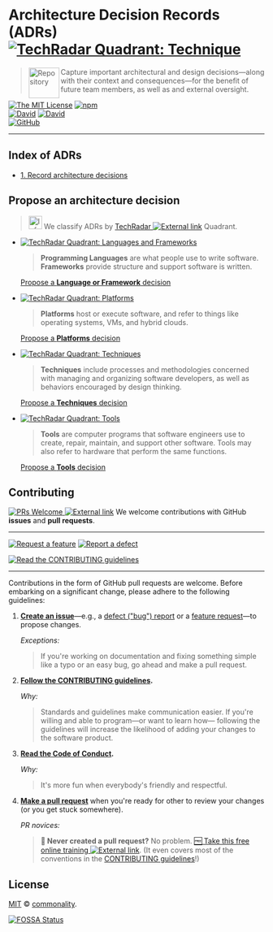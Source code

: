 # Architecture Decision Records (ADRs) [![TechRadar Quadrant: Technique][badge-tech-radar-techniques]](https://www.thoughtworks.com/radar/techniques/lightweight-architecture-decision-records)

> <img alt="Repository" src="https://cdnjs.cloudflare.com/ajax/libs/octicons/4.4.0/svg/repo.svg" height="60" width="60" align="left" valign="top"> Capture important architectural and design decisions—along with their context and consequences—for the benefit of future team members, as well as and external oversight.

[![The MIT License][license-image]][license-url]
[![npm][npm-image]][npm-url]
<br>
[![David][daviddm-image]][daviddm-url]
[![David][daviddm-dev-image]][daviddm-dev-url]<br>
[![GitHub](https://img.shields.io/github/issues/commonality/architecture-decision-records.svg?style=flat-square&logo=github)](https://github.com/commonality/architecture-decision-records/issues)

---

## Index of ADRs

- [1. Record architecture decisions](docs/0001-record-architecture-decisions.md)

## Propose an architecture decision

> <img alt="Info" src="https://cdnjs.cloudflare.com/ajax/libs/octicons/4.4.0/svg/info.svg" height="26" width="26" align="bottom"> We classify ADRs by [TechRadar ![External link][icon-octicon-link-external]][tw-tech-radar-faq-url] Quadrant.

- [![TechRadar Quadrant: Languages and Frameworks][badge-tech-radar-langs]][tw-tr-languages-frameworks]

   > **Programming Languages** are what people use to write software.<br>
   > **Frameworks** provide structure and support software is written.

   [Propose a **Language or Framework** decision][adr-nygard-languages-template]

- [![TechRadar Quadrant: Platforms][badge-tech-radar-platforms]][tw-tr-platforms]

   > **Platforms** host or execute software, and refer to things like operating systems, VMs, and hybrid clouds.

   [Propose a **Platforms** decision][adr-nygard-platforms-template]

- [![TechRadar Quadrant: Techniques][badge-tech-radar-techniques]][tw-tr-techniques]

   > **Techniques** include processes and methodologies concerned with managing and organizing software developers, as well as behaviors encouraged by design thinking.

   [Propose a **Techniques** decision][adr-nygard-techniques-template]

- [![TechRadar Quadrant: Tools][badge-tech-radar-tools]][tw-tr-tools]

   > **Tools** are computer programs that software engineers use to create, repair, maintain, and support other software. Tools may also refer to hardware that perform the same functions.
   >

   [Propose a **Tools** decision][adr-nygard-tools-template]

## Contributing

[![PRs Welcome][makeapullrequest-image] ![External link][icon-octicon-link-external]][makeapullrequest-url] We welcome contributions with GitHub **issues** and **pull requests**.

---

[![Request a feature][issues-new-feat-image]][issues-new-feat-url]
[![Report a defect][issues-new-defect-image]][issues-new-defect-url]

[![Read the CONTRIBUTING guidelines][contributing-image]][contributing-url]

---

Contributions in the form of GitHub pull requests are welcome. Before embarking on a significant change, please adhere to the following guidelines:

1.  **[Create an issue][issues-url]**&mdash;e.g., a [defect ("bug") report][issues-new-defect-url] or a [feature request][issues-new-feat-url]&mdash;to propose changes.

    _Exceptions:_

    > If you're working on documentation and fixing something simple like a typo or an easy bug, go ahead and make a pull request.

1.  **[Follow the CONTRIBUTING guidelines][contributing-url].**

    _Why:_

    > Standards and guidelines make communication easier. If you're willing and able to program&mdash;or want to learn how&mdash; following the guidelines will increase the likelihood of adding your changes to the software product.

1.  **[Read the Code of Conduct][code-of-conduct-url].**

    _Why:_

    > It's more fun when everybody's friendly and respectful.

1.  **[Make a pull request][pr-url]** when you're ready for other to review your changes (or you get stuck somewhere).

    _PR novices:_

    > **🙋 Never created a pull request?** No problem. [🆓 Take this free online training ![External link][icon-octicon-link-external]][makeapullrequest-url]. (It even covers most of the conventions in the [CONTRIBUTING guidelines][contributing-url]!)

## License

[MIT](./LICENSE) © [commonality](https://github.com/commonality).

[![FOSSA Status](https://app.fossa.io/api/projects/git%2Bgithub.com%2Fcommonality%2Farchitecture-decision-records.svg?type=large)](https://app.fossa.io/projects/git%2Bgithub.com%2Fcommonality%2Farchitecture-decision-records?ref=badge_large)

<!-- ⛔️ CI Services ⛔️  -->

[appveyor-image]: https://img.shields.io/appveyor/ci/commonality/architecture-decision-records.svg?style=flat-square&logo=appveyor&label=Windows%20build
[appveyor-url]: https://ci.appveyor.com/project/commonality/architecture-decision-records
[codacy-image]: https://img.shields.io/codacy/grade/b3ac6aaaa3cf41d0897959c1e5d732a3.svg?style=flat-square
[codacy-url]: https://www.codacy.com/app/greg_7/architecture-decision-records?utm_source=github.com&utm_medium=referral&utm_content=commonality/architecture-decision-records&utm_campaign=Badge_Grade
[coveralls-image]: https://coveralls.io/repos/commonality/architecture-decision-records/badge.svg?style=flat-square
[coveralls-url]: https://coveralls.io/r/commonality/architecture-decision-records
[daviddm-dev-image]: https://david-dm.org/commonality/architecture-decision-records/dev-status.svg?theme=shields.io&style=flat-square
[daviddm-dev-url]: https://david-dm.org/commonality/architecture-decision-records?type=dev
[daviddm-image]: https://david-dm.org/commonality/architecture-decision-records.svg?theme=shields.io&style=flat-square
[daviddm-url]: https://david-dm.org/commonality/architecture-decision-records
[fossa-image]: https://app.fossa.io/api/projects/git%2Bgithub.com%2Fcommonality%2Farchitecture-decision-records.svg?type=shield&style=flat-square
[fossa-url]: https://app.fossa.io/projects/git%2Bgithub.com%2Fcommonality%2Farchitecture-decision-records?ref=badge_shield
[license-image]: https://img.shields.io/badge/license-MIT-blue.svg?style=flat-square
[license-url]: http://opensource.org/licenses/MIT
[npm-image]: https://badge.fury.io/js/architecture-decision-records.svg?style=flat-square
[npm-url]: https://npmjs.org/package/architecture-decision-records
[npms-image]: https://badges.npms.io/architecture-decision-records.svg?style=flat-square
[npms-url]: https://npms.io/search?q=architecture-decision-records
[nsp-image]: https://nodesecurity.io/orgs/commonality/projects/b0a38d7a-29c1-4607-a724-e283b44f1618/badge
[nsp-url]: https://nodesecurity.io/orgs/commonality/projects/b0a38d7a-29c1-4607-a724-e283b44f1618
[travis-image]: https://img.shields.io/travis/commonality/architecture-decision-records.svg?branch=master&style=flat-square&label=MacOS%20%26%20Ubuntu%20builds&logo=travis
[travis-url]: https://travis-ci.org/commonality/architecture-decision-records

<!-- ⛔️ Contributing ⛔️  -->

[code-of-conduct-url]: .github/CODE_OF_CONDUCT.md
[contributing-image]: https://img.shields.io/badge/-CONTRIBUTING%20Guidelines-yellow.svg?style=for-the-badge&label=read+the
[contributing-url]: .github/CONTRIBUTING.md
[issues-new-defect-image]: https://img.shields.io/badge/-defect-lightgrey.svg?style=for-the-badge&label=report+a
[issues-new-defect-url]: https://github.com/commonality/architecture-decision-records/issues/new?title=fix%28affected-scope%29%3A+50-character-defect-summary&labels=Priority%3A+Medium%2CStatus%3A+Review+Needed%2CType%3A+Defect&template=defect-report.md
[issues-new-feat-image]: https://img.shields.io/badge/-feature-blue.svg?style=for-the-badge&label=request+a
[issues-new-feat-url]: https://github.com/commonality/architecture-decision-records/issues/new?title=feat%28affected-scope%29%3A+50-character-change-proposal-summary&labels=Priority%3A+Medium%2CStatus%3A+Review+Needed%2CType%3A+Feature&template=feature-request.md
[issues-url]: https://github.com/commonality/architecture-decision-records/issues
[makeapullrequest-image]: https://img.shields.io/badge/PRs-welcome-brightgreen.svg?style=flat-square
[makeapullrequest-url]: http://makeapullrequest.com
[pr-url]: https://github.com/commonality/architecture-decision-records/pulls

<!-- ⛔️ Octicon img references ⛔️  -->

[icon-octicon-alert]: https://cdnjs.cloudflare.com/ajax/libs/octicons/4.4.0/svg/alert.svg
[icon-octicon-arrow-down]: https://cdnjs.cloudflare.com/ajax/libs/octicons/4.4.0/svg/arrow-down.svg
[icon-octicon-arrow-left]: https://cdnjs.cloudflare.com/ajax/libs/octicons/4.4.0/svg/arrow-left.svg
[icon-octicon-arrow-right]: https://cdnjs.cloudflare.com/ajax/libs/octicons/4.4.0/svg/arrow-right.svg
[icon-octicon-arrow-small-down]: https://cdnjs.cloudflare.com/ajax/libs/octicons/4.4.0/svg/arrow-small-down.svg
[icon-octicon-arrow-small-left]: https://cdnjs.cloudflare.com/ajax/libs/octicons/4.4.0/svg/arrow-small-left.svg
[icon-octicon-arrow-small-right]: https://cdnjs.cloudflare.com/ajax/libs/octicons/4.4.0/svg/arrow-small-right.svg
[icon-octicon-arrow-small-up]: https://cdnjs.cloudflare.com/ajax/libs/octicons/4.4.0/svg/arrow-small-up.svg
[icon-octicon-arrow-up]: https://cdnjs.cloudflare.com/ajax/libs/octicons/4.4.0/svg/arrow-up.svg
[icon-octicon-beaker]: https://cdnjs.cloudflare.com/ajax/libs/octicons/4.4.0/svg/beaker.svg
[icon-octicon-bell]: https://cdnjs.cloudflare.com/ajax/libs/octicons/4.4.0/svg/bell.svg
[icon-octicon-bold]: https://cdnjs.cloudflare.com/ajax/libs/octicons/4.4.0/svg/bold.svg
[icon-octicon-book]: https://cdnjs.cloudflare.com/ajax/libs/octicons/4.4.0/svg/book.svg
[icon-octicon-bookmark]: https://cdnjs.cloudflare.com/ajax/libs/octicons/4.4.0/svg/bookmark.svg
[icon-octicon-briefcase]: https://cdnjs.cloudflare.com/ajax/libs/octicons/4.4.0/svg/briefcase.svg
[icon-octicon-broadcast]: https://cdnjs.cloudflare.com/ajax/libs/octicons/4.4.0/svg/broadcast.svg
[icon-octicon-browser]: https://cdnjs.cloudflare.com/ajax/libs/octicons/4.4.0/svg/browser.svg
[icon-octicon-bug]: https://cdnjs.cloudflare.com/ajax/libs/octicons/4.4.0/svg/bug.svg
[icon-octicon-calendar]: https://cdnjs.cloudflare.com/ajax/libs/octicons/4.4.0/svg/calendar.svg
[icon-octicon-check]: https://cdnjs.cloudflare.com/ajax/libs/octicons/4.4.0/svg/check.svg
[icon-octicon-checklist]: https://cdnjs.cloudflare.com/ajax/libs/octicons/4.4.0/svg/checklist.svg
[icon-octicon-chevron-down]: https://cdnjs.cloudflare.com/ajax/libs/octicons/4.4.0/svg/chevron-down.svg
[icon-octicon-chevron-left]: https://cdnjs.cloudflare.com/ajax/libs/octicons/4.4.0/svg/chevron-left.svg
[icon-octicon-chevron-right]: https://cdnjs.cloudflare.com/ajax/libs/octicons/4.4.0/svg/chevron-right.svg
[icon-octicon-chevron-up]: https://cdnjs.cloudflare.com/ajax/libs/octicons/4.4.0/svg/chevron-up.svg
[icon-octicon-circle-slash]: https://cdnjs.cloudflare.com/ajax/libs/octicons/4.4.0/svg/circle-slash.svg
[icon-octicon-circuit-board]: https://cdnjs.cloudflare.com/ajax/libs/octicons/4.4.0/svg/circuit-board.svg
[icon-octicon-clippy]: https://cdnjs.cloudflare.com/ajax/libs/octicons/4.4.0/svg/clippy.svg
[icon-octicon-clock]: https://cdnjs.cloudflare.com/ajax/libs/octicons/4.4.0/svg/clock.svg
[icon-octicon-cloud-download]: https://cdnjs.cloudflare.com/ajax/libs/octicons/4.4.0/svg/cloud-download.svg
[icon-octicon-cloud-upload]: https://cdnjs.cloudflare.com/ajax/libs/octicons/4.4.0/svg/cloud-upload.svg
[icon-octicon-code]: https://cdnjs.cloudflare.com/ajax/libs/octicons/4.4.0/svg/code.svg
[icon-octicon-comment-discussion]: https://cdnjs.cloudflare.com/ajax/libs/octicons/4.4.0/svg/comment-discussion.svg
[icon-octicon-comment]: https://cdnjs.cloudflare.com/ajax/libs/octicons/4.4.0/svg/comment.svg
[icon-octicon-credit-card]: https://cdnjs.cloudflare.com/ajax/libs/octicons/4.4.0/svg/credit-card.svg
[icon-octicon-dash]: https://cdnjs.cloudflare.com/ajax/libs/octicons/4.4.0/svg/dash.svg
[icon-octicon-dashboard]: https://cdnjs.cloudflare.com/ajax/libs/octicons/4.4.0/svg/dashboard.svg
[icon-octicon-database]: https://cdnjs.cloudflare.com/ajax/libs/octicons/4.4.0/svg/database.svg
[icon-octicon-desktop-download]: https://cdnjs.cloudflare.com/ajax/libs/octicons/4.4.0/svg/desktop-download.svg
[icon-octicon-device-camera-video]: https://cdnjs.cloudflare.com/ajax/libs/octicons/4.4.0/svg/device-camera-video.svg
[icon-octicon-device-camera]: https://cdnjs.cloudflare.com/ajax/libs/octicons/4.4.0/svg/device-camera.svg
[icon-octicon-device-desktop]: https://cdnjs.cloudflare.com/ajax/libs/octicons/4.4.0/svg/device-desktop.svg
[icon-octicon-device-mobile]: https://cdnjs.cloudflare.com/ajax/libs/octicons/4.4.0/svg/device-mobile.svg
[icon-octicon-diff-added]: https://cdnjs.cloudflare.com/ajax/libs/octicons/4.4.0/svg/diff-added.svg
[icon-octicon-diff-ignored]: https://cdnjs.cloudflare.com/ajax/libs/octicons/4.4.0/svg/diff-ignored.svg
[icon-octicon-diff-modified]: https://cdnjs.cloudflare.com/ajax/libs/octicons/4.4.0/svg/diff-modified.svg
[icon-octicon-diff-removed]: https://cdnjs.cloudflare.com/ajax/libs/octicons/4.4.0/svg/diff-removed.svg
[icon-octicon-diff-renamed]: https://cdnjs.cloudflare.com/ajax/libs/octicons/4.4.0/svg/diff-renamed.svg
[icon-octicon-diff]: https://cdnjs.cloudflare.com/ajax/libs/octicons/4.4.0/svg/diff.svg
[icon-octicon-ellipses]: https://cdnjs.cloudflare.com/ajax/libs/octicons/4.4.0/svg/ellipses.svg
[icon-octicon-ellipsis]: https://cdnjs.cloudflare.com/ajax/libs/octicons/4.4.0/svg/ellipsis.svg
[icon-octicon-eye]: https://cdnjs.cloudflare.com/ajax/libs/octicons/4.4.0/svg/eye.svg
[icon-octicon-file-binary]: https://cdnjs.cloudflare.com/ajax/libs/octicons/4.4.0/svg/file-binary.svg
[icon-octicon-file-code]: https://cdnjs.cloudflare.com/ajax/libs/octicons/4.4.0/svg/file-code.svg
[icon-octicon-file-directory]: https://cdnjs.cloudflare.com/ajax/libs/octicons/4.4.0/svg/file-directory.svg
[icon-octicon-file-media]: https://cdnjs.cloudflare.com/ajax/libs/octicons/4.4.0/svg/file-media.svg
[icon-octicon-file-pdf]: https://cdnjs.cloudflare.com/ajax/libs/octicons/4.4.0/svg/file-pdf.svg
[icon-octicon-file-submodule]: https://cdnjs.cloudflare.com/ajax/libs/octicons/4.4.0/svg/file-submodule.svg
[icon-octicon-file-symlink-directory]: https://cdnjs.cloudflare.com/ajax/libs/octicons/4.4.0/svg/file-symlink-directory.svg
[icon-octicon-file-symlink-file]: https://cdnjs.cloudflare.com/ajax/libs/octicons/4.4.0/svg/file-symlink-file.svg
[icon-octicon-file-text]: https://cdnjs.cloudflare.com/ajax/libs/octicons/4.4.0/svg/file-text.svg
[icon-octicon-file-zip]: https://cdnjs.cloudflare.com/ajax/libs/octicons/4.4.0/svg/file-zip.svg
[icon-octicon-file]: https://cdnjs.cloudflare.com/ajax/libs/octicons/4.4.0/svg/file.svg
[icon-octicon-flame]: https://cdnjs.cloudflare.com/ajax/libs/octicons/4.4.0/svg/flame.svg
[icon-octicon-fold]: https://cdnjs.cloudflare.com/ajax/libs/octicons/4.4.0/svg/fold.svg
[icon-octicon-gear]: https://cdnjs.cloudflare.com/ajax/libs/octicons/4.4.0/svg/gear.svg
[icon-octicon-gift]: https://cdnjs.cloudflare.com/ajax/libs/octicons/4.4.0/svg/gift.svg
[icon-octicon-gist-secret]: https://cdnjs.cloudflare.com/ajax/libs/octicons/4.4.0/svg/gist-secret.svg
[icon-octicon-gist]: https://cdnjs.cloudflare.com/ajax/libs/octicons/4.4.0/svg/gist.svg
[icon-octicon-git-branch]: https://cdnjs.cloudflare.com/ajax/libs/octicons/4.4.0/svg/git-branch.svg
[icon-octicon-git-commit]: https://cdnjs.cloudflare.com/ajax/libs/octicons/4.4.0/svg/git-commit.svg
[icon-octicon-git-compare]: https://cdnjs.cloudflare.com/ajax/libs/octicons/4.4.0/svg/git-compare.svg
[icon-octicon-git-merge]: https://cdnjs.cloudflare.com/ajax/libs/octicons/4.4.0/svg/git-merge.svg
[icon-octicon-git-pull-request]: https://cdnjs.cloudflare.com/ajax/libs/octicons/4.4.0/svg/git-pull-request.svg
[icon-octicon-globe]: https://cdnjs.cloudflare.com/ajax/libs/octicons/4.4.0/svg/globe.svg
[icon-octicon-grabber]: https://cdnjs.cloudflare.com/ajax/libs/octicons/4.4.0/svg/grabber.svg
[icon-octicon-graph]: https://cdnjs.cloudflare.com/ajax/libs/octicons/4.4.0/svg/graph.svg
[icon-octicon-heart]: https://cdnjs.cloudflare.com/ajax/libs/octicons/4.4.0/svg/heart.svg
[icon-octicon-history]: https://cdnjs.cloudflare.com/ajax/libs/octicons/4.4.0/svg/history.svg
[icon-octicon-home]: https://cdnjs.cloudflare.com/ajax/libs/octicons/4.4.0/svg/home.svg
[icon-octicon-horizontal-rule]: https://cdnjs.cloudflare.com/ajax/libs/octicons/4.4.0/svg/horizontal-rule.svg
[icon-octicon-hubot]: https://cdnjs.cloudflare.com/ajax/libs/octicons/4.4.0/svg/hubot.svg
[icon-octicon-inbox]: https://cdnjs.cloudflare.com/ajax/libs/octicons/4.4.0/svg/inbox.svg
[icon-octicon-info]: https://cdnjs.cloudflare.com/ajax/libs/octicons/4.4.0/svg/info.svg
[icon-octicon-issue-closed]: https://cdnjs.cloudflare.com/ajax/libs/octicons/4.4.0/svg/issue-closed.svg
[icon-octicon-issue-opened]: https://cdnjs.cloudflare.com/ajax/libs/octicons/4.4.0/svg/issue-opened.svg
[icon-octicon-issue-reopened]: https://cdnjs.cloudflare.com/ajax/libs/octicons/4.4.0/svg/issue-reopened.svg
[icon-octicon-italic]: https://cdnjs.cloudflare.com/ajax/libs/octicons/4.4.0/svg/italic.svg
[icon-octicon-jersey]: https://cdnjs.cloudflare.com/ajax/libs/octicons/4.4.0/svg/jersey.svg
[icon-octicon-key]: https://cdnjs.cloudflare.com/ajax/libs/octicons/4.4.0/svg/key.svg
[icon-octicon-keyboard]: https://cdnjs.cloudflare.com/ajax/libs/octicons/4.4.0/svg/keyboard.svg
[icon-octicon-law]: https://cdnjs.cloudflare.com/ajax/libs/octicons/4.4.0/svg/law.svg
[icon-octicon-light-bulb]: https://cdnjs.cloudflare.com/ajax/libs/octicons/4.4.0/svg/light-bulb.svg
[icon-octicon-link-external]: https://cdnjs.cloudflare.com/ajax/libs/octicons/4.4.0/svg/link-external.svg
[icon-octicon-link]: https://cdnjs.cloudflare.com/ajax/libs/octicons/4.4.0/svg/link.svg
[icon-octicon-list-ordered]: https://cdnjs.cloudflare.com/ajax/libs/octicons/4.4.0/svg/list-ordered.svg
[icon-octicon-list-unordered]: https://cdnjs.cloudflare.com/ajax/libs/octicons/4.4.0/svg/list-unordered.svg
[icon-octicon-location]: https://cdnjs.cloudflare.com/ajax/libs/octicons/4.4.0/svg/location.svg
[icon-octicon-lock]: https://cdnjs.cloudflare.com/ajax/libs/octicons/4.4.0/svg/lock.svg
[icon-octicon-logo-gist]: https://cdnjs.cloudflare.com/ajax/libs/octicons/4.4.0/svg/logo-gist.svg
[icon-octicon-logo-github]: https://cdnjs.cloudflare.com/ajax/libs/octicons/4.4.0/svg/logo-github.svg
[icon-octicon-mail-read]: https://cdnjs.cloudflare.com/ajax/libs/octicons/4.4.0/svg/mail-read.svg
[icon-octicon-mail-reply]: https://cdnjs.cloudflare.com/ajax/libs/octicons/4.4.0/svg/mail-reply.svg
[icon-octicon-mail]: https://cdnjs.cloudflare.com/ajax/libs/octicons/4.4.0/svg/mail.svg
[icon-octicon-mark-github]: https://cdnjs.cloudflare.com/ajax/libs/octicons/4.4.0/svg/mark-github.svg
[icon-octicon-markdown]: https://cdnjs.cloudflare.com/ajax/libs/octicons/4.4.0/svg/markdown.svg
[icon-octicon-megaphone]: https://cdnjs.cloudflare.com/ajax/libs/octicons/4.4.0/svg/megaphone.svg
[icon-octicon-mention]: https://cdnjs.cloudflare.com/ajax/libs/octicons/4.4.0/svg/mention.svg
[icon-octicon-milestone]: https://cdnjs.cloudflare.com/ajax/libs/octicons/4.4.0/svg/milestone.svg
[icon-octicon-mirror]: https://cdnjs.cloudflare.com/ajax/libs/octicons/4.4.0/svg/mirror.svg
[icon-octicon-mortar-board]: https://cdnjs.cloudflare.com/ajax/libs/octicons/4.4.0/svg/mortar-board.svg
[icon-octicon-mute]: https://cdnjs.cloudflare.com/ajax/libs/octicons/4.4.0/svg/mute.svg
[icon-octicon-no-newline]: https://cdnjs.cloudflare.com/ajax/libs/octicons/4.4.0/svg/no-newline.svg
[icon-octicon-octoface]: https://cdnjs.cloudflare.com/ajax/libs/octicons/4.4.0/svg/octoface.svg
[icon-octicon-organization]: https://cdnjs.cloudflare.com/ajax/libs/octicons/4.4.0/svg/organization.svg
[icon-octicon-package]: https://cdnjs.cloudflare.com/ajax/libs/octicons/4.4.0/svg/package.svg
[icon-octicon-paintcan]: https://cdnjs.cloudflare.com/ajax/libs/octicons/4.4.0/svg/paintcan.svg
[icon-octicon-pencil]: https://cdnjs.cloudflare.com/ajax/libs/octicons/4.4.0/svg/pencil.svg
[icon-octicon-person]: https://cdnjs.cloudflare.com/ajax/libs/octicons/4.4.0/svg/person.svg
[icon-octicon-pin]: https://cdnjs.cloudflare.com/ajax/libs/octicons/4.4.0/svg/pin.svg
[icon-octicon-plug]: https://cdnjs.cloudflare.com/ajax/libs/octicons/4.4.0/svg/plug.svg
[icon-octicon-plus-small]: https://cdnjs.cloudflare.com/ajax/libs/octicons/4.4.0/svg/plus-small.svg
[icon-octicon-plus]: https://cdnjs.cloudflare.com/ajax/libs/octicons/4.4.0/svg/plus.svg
[icon-octicon-primitive-dot]: https://cdnjs.cloudflare.com/ajax/libs/octicons/4.4.0/svg/primitive-dot.svg
[icon-octicon-primitive-square]: https://cdnjs.cloudflare.com/ajax/libs/octicons/4.4.0/svg/primitive-square.svg
[icon-octicon-pulse]: https://cdnjs.cloudflare.com/ajax/libs/octicons/4.4.0/svg/pulse.svg
[icon-octicon-question]: https://cdnjs.cloudflare.com/ajax/libs/octicons/4.4.0/svg/question.svg
[icon-octicon-quote]: https://cdnjs.cloudflare.com/ajax/libs/octicons/4.4.0/svg/quote.svg
[icon-octicon-radio-tower]: https://cdnjs.cloudflare.com/ajax/libs/octicons/4.4.0/svg/radio-tower.svg
[icon-octicon-reply]: https://cdnjs.cloudflare.com/ajax/libs/octicons/4.4.0/svg/reply.svg
[icon-octicon-repo-clone]: https://cdnjs.cloudflare.com/ajax/libs/octicons/4.4.0/svg/repo-clone.svg
[icon-octicon-repo-force-push]: https://cdnjs.cloudflare.com/ajax/libs/octicons/4.4.0/svg/repo-force-push.svg
[icon-octicon-repo-forked]: https://cdnjs.cloudflare.com/ajax/libs/octicons/4.4.0/svg/repo-forked.svg
[icon-octicon-repo-pull]: https://cdnjs.cloudflare.com/ajax/libs/octicons/4.4.0/svg/repo-pull.svg
[icon-octicon-repo-push]: https://cdnjs.cloudflare.com/ajax/libs/octicons/4.4.0/svg/repo-push.svg
[icon-octicon-repo]: https://cdnjs.cloudflare.com/ajax/libs/octicons/4.4.0/svg/repo.svg
[icon-octicon-rocket]: https://cdnjs.cloudflare.com/ajax/libs/octicons/4.4.0/svg/rocket.svg
[icon-octicon-rss]: https://cdnjs.cloudflare.com/ajax/libs/octicons/4.4.0/svg/rss.svg
[icon-octicon-ruby]: https://cdnjs.cloudflare.com/ajax/libs/octicons/4.4.0/svg/ruby.svg
[icon-octicon-search]: https://cdnjs.cloudflare.com/ajax/libs/octicons/4.4.0/svg/search.svg
[icon-octicon-server]: https://cdnjs.cloudflare.com/ajax/libs/octicons/4.4.0/svg/server.svg
[icon-octicon-settings]: https://cdnjs.cloudflare.com/ajax/libs/octicons/4.4.0/svg/settings.svg
[icon-octicon-shield]: https://cdnjs.cloudflare.com/ajax/libs/octicons/4.4.0/svg/shield.svg
[icon-octicon-sign-in]: https://cdnjs.cloudflare.com/ajax/libs/octicons/4.4.0/svg/sign-in.svg
[icon-octicon-sign-out]: https://cdnjs.cloudflare.com/ajax/libs/octicons/4.4.0/svg/sign-out.svg
[icon-octicon-smiley]: https://cdnjs.cloudflare.com/ajax/libs/octicons/4.4.0/svg/smiley.svg
[icon-octicon-squirrel]: https://cdnjs.cloudflare.com/ajax/libs/octicons/4.4.0/svg/squirrel.svg
[icon-octicon-star]: https://cdnjs.cloudflare.com/ajax/libs/octicons/4.4.0/svg/star.svg
[icon-octicon-stop]: https://cdnjs.cloudflare.com/ajax/libs/octicons/4.4.0/svg/stop.svg
[icon-octicon-sync]: https://cdnjs.cloudflare.com/ajax/libs/octicons/4.4.0/svg/sync.svg
[icon-octicon-tag]: https://cdnjs.cloudflare.com/ajax/libs/octicons/4.4.0/svg/tag.svg
[icon-octicon-tasklist]: https://cdnjs.cloudflare.com/ajax/libs/octicons/4.4.0/svg/tasklist.svg
[icon-octicon-telescope]: https://cdnjs.cloudflare.com/ajax/libs/octicons/4.4.0/svg/telescope.svg
[icon-octicon-terminal]: https://cdnjs.cloudflare.com/ajax/libs/octicons/4.4.0/svg/terminal.svg
[icon-octicon-text-size]: https://cdnjs.cloudflare.com/ajax/libs/octicons/4.4.0/svg/text-size.svg
[icon-octicon-three-bars]: https://cdnjs.cloudflare.com/ajax/libs/octicons/4.4.0/svg/three-bars.svg
[icon-octicon-thumbsdown]: https://cdnjs.cloudflare.com/ajax/libs/octicons/4.4.0/svg/thumbsdown.svg
[icon-octicon-thumbsup]: https://cdnjs.cloudflare.com/ajax/libs/octicons/4.4.0/svg/thumbsup.svg
[icon-octicon-tools]: https://cdnjs.cloudflare.com/ajax/libs/octicons/4.4.0/svg/tools.svg
[icon-octicon-trashcan]: https://cdnjs.cloudflare.com/ajax/libs/octicons/4.4.0/svg/trashcan.svg
[icon-octicon-triangle-down]: https://cdnjs.cloudflare.com/ajax/libs/octicons/4.4.0/svg/triangle-down.svg
[icon-octicon-triangle-left]: https://cdnjs.cloudflare.com/ajax/libs/octicons/4.4.0/svg/triangle-left.svg
[icon-octicon-triangle-right]: https://cdnjs.cloudflare.com/ajax/libs/octicons/4.4.0/svg/triangle-right.svg
[icon-octicon-triangle-up]: https://cdnjs.cloudflare.com/ajax/libs/octicons/4.4.0/svg/triangle-up.svg
[icon-octicon-unfold]: https://cdnjs.cloudflare.com/ajax/libs/octicons/4.4.0/svg/unfold.svg
[icon-octicon-unmute]: https://cdnjs.cloudflare.com/ajax/libs/octicons/4.4.0/svg/unmute.svg
[icon-octicon-unverified]: https://cdnjs.cloudflare.com/ajax/libs/octicons/4.4.0/svg/unverified.svg
[icon-octicon-verified]: https://cdnjs.cloudflare.com/ajax/libs/octicons/4.4.0/svg/verified.svg
[icon-octicon-versions]: https://cdnjs.cloudflare.com/ajax/libs/octicons/4.4.0/svg/versions.svg
[icon-octicon-watch]: https://cdnjs.cloudflare.com/ajax/libs/octicons/4.4.0/svg/watch.svg
[icon-octicon-x]: https://cdnjs.cloudflare.com/ajax/libs/octicons/4.4.0/svg/x.svg

<!-- ⛔️ LINK REFERENCES(Begin) ⛔️  -->

[adr-madr-languages-frameworks]: https://github.com/commonality/architecture-decision-records/compare/adr-0001?expand=1&title=adr(languages-frameworks):%20add%20MADR%20template&template=adr_template_madr.md
[adr-madr-platforms]: https://github.com/commonality/architecture-decision-records/compare/adr-0001?expand=1&title=adr(platforms):%20add%20MADR%20template&template=adr_template_madr.md
[adr-madr-techniques]: https://github.com/commonality/architecture-decision-records/compare/adr-0001?expand=1&title=adr(techniques):%20add%20MADR%20template&template=adr_template_madr.md
[adr-madr-tools]: https://github.com/commonality/architecture-decision-records/compare/adr-0001?expand=1&title=adr(tools):%20add%20MADR%20template&template=adr_template_madr.md

[adr-nygard-languages-frameworks]: https://github.com/commonality/architecture-decision-records/compare/adr-0001?expand=1&title=adr(languages-frameworks):%20add%20MADR%20template&template=adr-nygard-template.md
[adr-nygard-platforms]: https://github.com/commonality/architecture-decision-records/compare/adr-0001?expand=1&title=adr(platforms):%20add%20MADR%20template&template=adr-nygard-template.md
[adr-nygard-techniques]: https://github.com/commonality/architecture-decision-records/compare/adr-0001?expand=1&title=adr(techniques):%20add%20MADR%20template&template=adr-nygard-template.md
[adr-nygard-tools]: https://github.com/commonality/architecture-decision-records/compare/adr-0001?expand=1&title=adr(tools):%20add%20MADR%20template&template=adr-nygard-template.md
[badge-tech-radar-langs]: https://img.shields.io/badge/Tech--Radar-Languages%20%26%20Frameworks-b32059.svg?style=for-the-badge
[badge-tech-radar-platforms]: https://img.shields.io/badge/Tech--Radar-Platforms-f38a3e.svg?style=for-the-badge
[badge-tech-radar-techniques]: https://img.shields.io/badge/Tech--Radar-Techniques-1ebccd.svg?style=for-the-badge
<!-- [badge-tech-radar-tools]: https://img.shields.io/badge/TechRadar-Tools-86b782.svg?style=flat-square -->
[badge-tech-radar-tools]: https://img.shields.io/badge/Tech--Radar-Tools-86b782.svg?longCache=true&style=for-the-badge

[icon-octicon-link-external]: https://cdnjs.cloudflare.com/ajax/libs/octicons/4.4.0/svg/link-external.svg
[icon-octicon-file-text]: https://cdnjs.cloudflare.com/ajax/libs/octicons/4.4.0/svg/file-text.svg
[icon-octicon-info]: https://cdnjs.cloudflare.com/ajax/libs/octicons/4.4.0/svg/info.svg
[icon-octicon-thumbsup]: https://cdnjs.cloudflare.com/ajax/libs/octicons/4.4.0/svg/thumbsup.svg

<!-- QUADRANT: Languages and Frameworks -->
[label-langs-frameworks-img]: https://fakeimg.pl/200x40/b32059/FFF/?text=Languages+%26+Frameworks&font_size=24
[label-tech-radar-langs-frameworks-img]: https://fakeimg.pl/200x80/b32059/FFF/?text=TechRadar:%0ALanguages+%26+Frameworks&font_size=24
[menu-quad-languages-img]: docs/img/readme/menu_quadrant_languages.png
<!-- RINGS: Languages and Frameworks -->
[label-tech-radar-langs-frameworks-adopt-img]: https://fakeimg.pl/80x40/b32059/FFF/?text=Adopt&font_size=18
[label-tech-radar-langs-frameworks-trial-img]: https://fakeimg.pl/80x40/b32059/FFF/?text=Trial&font_size=18
[label-tech-radar-langs-frameworks-assess-img]: https://fakeimg.pl/80x40/b32059/FFF/?text=Assess&font_size=18
[label-tech-radar-langs-frameworks-hold-img]: https://fakeimg.pl/80x40/b32059/FFF/?text=Hold&font_size=18
<!-- QUADRANT: Platforms -->
[label-platforms-img]: https://fakeimg.pl/200x40/f38a3e/FFF/?text=Platforms&font_size=24
[label-tech-radar-platforms-img]: https://fakeimg.pl/200x80/f38a3e/FFF/?text=TechRadar:+Platforms&font_size=24
<!-- RINGS: Platforms -->
[label-tech-radar-platforms-adopt-img]: https://fakeimg.pl/80x40/f38a3e/FFF/?text=Adopt&font_size=18
[label-tech-radar-platforms-trial-img]: https://fakeimg.pl/80x40/f38a3e/FFF/?text=Trial&font_size=18
[label-tech-radar-platforms-assess-img]: https://fakeimg.pl/80x40/f38a3e/FFF/?text=Assess&font_size=18
[label-tech-radar-platforms-hold-img]: https://fakeimg.pl/80x40/f38a3e/FFF/?text=Hold&font_size=18
<!-- QUADRANT: Techniques -->
[label-techniques-img]: https://fakeimg.pl/200x40/1ebccd/FFF/?text=Techniques&font_size=24
[label-tech-radar-techniques-img]: https://fakeimg.pl/200x80/1ebccd/FFF/?text=TechRadar:+Techniques&font_size=24
<!-- RINGS: Techniques -->
[label-tech-radar-techniques-adopt-img]: https://fakeimg.pl/80x40/1ebccd/FFF/?text=Adopt&font_size=18
[label-tech-radar-techniques-trial-img]: https://fakeimg.pl/80x40/1ebccd/FFF/?text=Trial&font_size=18
[label-tech-radar-techniques-assess-img]: https://fakeimg.pl/80x40/1ebccd/FFF/?text=Assess&font_size=18
[label-tech-radar-techniques-hold-img]: https://fakeimg.pl/80x40/1ebccd/FFF/?text=Hold&font_size=18
<!-- QUADRANT: Tools -->
[label-tools-img]: https://fakeimg.pl/200x40/86b782/FFF/?text=Tools&font_size=24
[label-tech-radar-tools-img]: https://fakeimg.pl/200x80/86b782/FFF/?text=TechRadar:+Tools&font_size=24
<!-- RINGS: Tools -->
[label-tech-radar-tools-adopt-img]: https://fakeimg.pl/80x40/86b782/FFF/?text=Adopt&font_size=18
[label-tech-radar-tools-trial-img]: https://fakeimg.pl/80x40/86b782/FFF/?text=Trial&font_size=18
[label-tech-radar-tools-assess-img]: https://fakeimg.pl/80x40/86b782/FFF/?text=Assess&font_size=18
[label-tech-radar-tools-hold-img]: https://fakeimg.pl/80x40/86b782/FFF/?text=Hold&font_size=18
[icon-octicon-question]: https://cdnjs.cloudflare.com/ajax/libs/octicons/4.4.0/svg/question.svg
[tw-tr-languages-frameworks]: https://thoughtworks.com/radar/languages-and-frameworks
[tw-tr-platforms]: https://thoughtworks.com/radar/platforms
[tw-tr-techniques]: https://thoughtworks.com/radar/techniques
[tw-tr-tools]: https://thoughtworks.com/radar/tools
[tw-tech-radar-faq-url]: https://www.thoughtworks.com/radar/a-z
[img-logo-commonality]: ./docs/img/logo-commonalaxy.png

[pr-lang-nygard]: https://github.com/commonality/architecture-decision-records/compare/adr-0001?quick_pull=1&title=adr(languages-frameworks):%20add%20MADR%20template&template=adr-nygard-template.md

[adr-nygard-languages-template]: https://github.com/commonality/architecture-decision-records/new/master/docs/adr?filename=rename-me.md&value=%23+%5BADR-ID%5D.+%5BSummarized+title+of+decision%5D%0D%0A%0D%0ADate%3A+YYYY-MM-DD%0D%0A%0D%0A%23%23+Status%0D%0A%0D%0A%7C+ADR+Status++++%7C+Capability+-+Category++%7C+TechRadar+Quadrant+-+Ring++%7C%0D%0A%7C%3A-------------%3A%7C%3A----------------------%3A%7C%3A----------------%3A%7C%0D%0A%7C+%21%5BADR+Status%3A+Proposed%5D%5Blabel-adr-proposed-img%5D+%7C+%5BCapability+%21%5BExternal+link%5D%5Bicon-octicon-link-external%5D%5D%28.%29%3Chr%3E%5BCategory+%21%5BExternal+link%5D%5Bicon-octicon-link-external%5D%5D%28.%29+%7C+%5B%21%5BTechRadar%3A+Languages+and+Frameworks%5D%5Blabel-langs-frameworks-img%5D%5D%5Btw-tech-radar-langs-frameworks-url%5D%3Chr%3E%21%5BHold%5D%5Blabel-tech-radar-langs-frameworks-hold-img%5D+%7C%0D%0A%0D%0A%23%23+Context%0D%0A%0D%0A%3E+Describe+the+issue+that+is+motivating+this+decision+or+change.%0D%0A%0D%0A%23%23+Decision%0D%0A%0D%0A%3E+State+your+proposed+decision.%0D%0A%0D%0A%23%23+Consequences%0D%0A%0D%0A%3E+Objectively+list+how+this+change+will+make+work+easier+or+more+difficult.%0D%0A%0D%0A%3C%21--+ADR+Status+Images+--%3E%0D%0A%0D%0A%5Blabel-adr-proposed-img%5D%3A+https%3A%2F%2Ffakeimg.pl%2F160x40%2F0052cc%2FFFF%2F%3Ftext%3DProposed%26font_size%3D26%0D%0A%5Blabel-adr-accepted-img%5D%3A+https%3A%2F%2Ffakeimg.pl%2F160x40%2F0e8a16%2FFFF%2F%3Ftext%3DAccepted%26font_size%3D26%0D%0A%5Blabel-adr-rejected-img%5D%3A+https%3A%2F%2Ffakeimg.pl%2F160x40%2F666%2FFFF%2F%3Ftext%3DRejected%26font_size%3D26%0D%0A%5Blabel-adr-deprecated-img%5D%3A+https%3A%2F%2Ffakeimg.pl%2F160x40%2Fb60205%2FFFF%2F%3Ftext%3DDeprecated%26font_size%3D26%0D%0A%5Blabel-adr-superseded-img%5D%3A+https%3A%2F%2Ffakeimg.pl%2F160x40%2Fe99695%2F000%2F%3Ftext%3DSuperseded%26font_size%3D26%0D%0A%0D%0A%3C%21--+Icons+--%3E%0D%0A%0D%0A%5Bfake-images-pl-github-url%5D%3A+https%3A%2F%2Fgithub.com%2FRydgel%2FFake-images-please+%22View+the+source+code+on+GitHub.%22%0D%0A%5Bicon-checklist%5D%3A+https%3A%2F%2Fcdnjs.cloudflare.com%2Fajax%2Flibs%2Focticons%2F4.4.0%2Fsvg%2Fchecklist.svg%0D%0A%5Bicon-clippy%5D%3A+https%3A%2F%2Fcdnjs.cloudflare.com%2Fajax%2Flibs%2Focticons%2F4.4.0%2Fsvg%2Fclippy.svg%0D%0A%5Bicon-octicon-link-external%5D%3A+https%3A%2F%2Fcdnjs.cloudflare.com%2Fajax%2Flibs%2Focticons%2F4.4.0%2Fsvg%2Flink-external.svg%0D%0A%5Bicon-mark-github%5D%3A+https%3A%2F%2Fcdnjs.cloudflare.com%2Fajax%2Flibs%2Focticons%2F4.4.0%2Fsvg%2Fmark-github.svg%0D%0A%5Bicon-md%5D%3A+https%3A%2F%2Fcdnjs.cloudflare.com%2Fajax%2Flibs%2Focticons%2F4.4.0%2Fsvg%2Fmarkdown.svg%0D%0A%5Bicon-media%5D%3A+https%3A%2F%2Fcdnjs.cloudflare.com%2Fajax%2Flibs%2Focticons%2F4.4.0%2Fsvg%2Ffile-media.svg%0D%0A%0D%0A%3C%21--+TechRadar+Quadrants+--%3E%0D%0A%0D%0A%3C%21--+QUADRANT%3A+Languages+and+Frameworks+--%3E%0D%0A%0D%0A%5Blabel-langs-frameworks-img%5D%3A+https%3A%2F%2Ffakeimg.pl%2F200x40%2Fb32059%2FFFF%2F%3Ftext%3DLanguages%2B%2526%2BFrameworks%26font_size%3D24%0D%0A%5Blabel-tech-radar-langs-frameworks-img%5D%3A+https%3A%2F%2Ffakeimg.pl%2F200x80%2Fb32059%2FFFF%2F%3Ftext%3DTechRadar%3A%250ALanguages%2B%2526%2BFrameworks%26font_size%3D24%0D%0A%0D%0A%3C%21--+RINGS%3A+Languages+and+Frameworks+--%3E%0D%0A%0D%0A%5Blabel-tech-radar-langs-frameworks-adopt-img%5D%3A+https%3A%2F%2Ffakeimg.pl%2F80x40%2Fb32059%2FFFF%2F%3Ftext%3DAdopt%26font_size%3D18%0D%0A%5Blabel-tech-radar-langs-frameworks-trial-img%5D%3A+https%3A%2F%2Ffakeimg.pl%2F80x40%2Fb32059%2FFFF%2F%3Ftext%3DTrial%26font_size%3D18%0D%0A%5Blabel-tech-radar-langs-frameworks-assess-img%5D%3A+https%3A%2F%2Ffakeimg.pl%2F80x40%2Fb32059%2FFFF%2F%3Ftext%3DAssess%26font_size%3D18%0D%0A%5Blabel-tech-radar-langs-frameworks-hold-img%5D%3A+https%3A%2F%2Ffakeimg.pl%2F80x40%2Fb32059%2FFFF%2F%3Ftext%3DHold%26font_size%3D18%0D%0A%0D%0A%3C%21--+QUADRANT%3A+Platforms+--%3E%0D%0A%0D%0A%5Blabel-platforms-img%5D%3A+https%3A%2F%2Ffakeimg.pl%2F200x40%2Ff38a3e%2FFFF%2F%3Ftext%3DPlatforms%26font_size%3D24%0D%0A%5Blabel-tech-radar-platforms-img%5D%3A+https%3A%2F%2Ffakeimg.pl%2F200x80%2Ff38a3e%2FFFF%2F%3Ftext%3DTechRadar%3A%2BPlatforms%26font_size%3D24%0D%0A%0D%0A%3C%21--+RINGS%3A+Platforms+--%3E%0D%0A%0D%0A%5Blabel-tech-radar-platforms-adopt-img%5D%3A+https%3A%2F%2Ffakeimg.pl%2F80x40%2Ff38a3e%2FFFF%2F%3Ftext%3DAdopt%26font_size%3D18%0D%0A%5Blabel-tech-radar-platforms-trial-img%5D%3A+https%3A%2F%2Ffakeimg.pl%2F80x40%2Ff38a3e%2FFFF%2F%3Ftext%3DTrial%26font_size%3D18%0D%0A%5Blabel-tech-radar-platforms-assess-img%5D%3A+https%3A%2F%2Ffakeimg.pl%2F80x40%2Ff38a3e%2FFFF%2F%3Ftext%3DAssess%26font_size%3D18%0D%0A%5Blabel-tech-radar-platforms-hold-img%5D%3A+https%3A%2F%2Ffakeimg.pl%2F80x40%2Ff38a3e%2FFFF%2F%3Ftext%3DHold%26font_size%3D18%0D%0A%0D%0A%3C%21--+QUADRANT%3A+Techniques+--%3E%0D%0A%0D%0A%5Blabel-techniques-img%5D%3A+https%3A%2F%2Ffakeimg.pl%2F200x40%2F1ebccd%2FFFF%2F%3Ftext%3DTechniques%26font_size%3D24%0D%0A%5Blabel-tech-radar-techniques-img%5D%3A+https%3A%2F%2Ffakeimg.pl%2F200x80%2F1ebccd%2FFFF%2F%3Ftext%3DTechRadar%3A%2BTechniques%26font_size%3D24%0D%0A%0D%0A%3C%21--+RINGS%3A+Techniques+--%3E%0D%0A%0D%0A%5Blabel-tech-radar-techniques-adopt-img%5D%3A+https%3A%2F%2Ffakeimg.pl%2F80x40%2F1ebccd%2FFFF%2F%3Ftext%3DAdopt%26font_size%3D18%0D%0A%5Blabel-tech-radar-techniques-trial-img%5D%3A+https%3A%2F%2Ffakeimg.pl%2F80x40%2F1ebccd%2FFFF%2F%3Ftext%3DTrial%26font_size%3D18%0D%0A%5Blabel-tech-radar-techniques-assess-img%5D%3A+https%3A%2F%2Ffakeimg.pl%2F80x40%2F1ebccd%2FFFF%2F%3Ftext%3DAssess%26font_size%3D18%0D%0A%5Blabel-tech-radar-techniques-hold-img%5D%3A+https%3A%2F%2Ffakeimg.pl%2F80x40%2F1ebccd%2FFFF%2F%3Ftext%3DHold%26font_size%3D18%0D%0A%0D%0A%3C%21--+QUADRANT%3A+Tools+--%3E%0D%0A%0D%0A%5Blabel-tools-img%5D%3A+https%3A%2F%2Ffakeimg.pl%2F200x40%2F86b782%2FFFF%2F%3Ftext%3DTools%26font_size%3D24%0D%0A%5Blabel-tech-radar-tools-img%5D%3A+https%3A%2F%2Ffakeimg.pl%2F200x80%2F86b782%2FFFF%2F%3Ftext%3DTechRadar%3A%2BTools%26font_size%3D24%0D%0A%0D%0A%3C%21--+RINGS%3A+Tools+--%3E%0D%0A%0D%0A%5Blabel-tech-radar-tools-adopt-img%5D%3A+https%3A%2F%2Ffakeimg.pl%2F80x40%2F86b782%2FFFF%2F%3Ftext%3DAdopt%26font_size%3D18%0D%0A%5Blabel-tech-radar-tools-trial-img%5D%3A+https%3A%2F%2Ffakeimg.pl%2F80x40%2F86b782%2FFFF%2F%3Ftext%3DTrial%26font_size%3D18%0D%0A%5Blabel-tech-radar-tools-assess-img%5D%3A+https%3A%2F%2Ffakeimg.pl%2F80x40%2F86b782%2FFFF%2F%3Ftext%3DAssess%26font_size%3D18%0D%0A%5Blabel-tech-radar-tools-hold-img%5D%3A+https%3A%2F%2Ffakeimg.pl%2F80x40%2F86b782%2FFFF%2F%3Ftext%3DHold%26font_size%3D18%0D%0A%0D%0A%3C%21--+Web+pages%3A+external+--%3E%0D%0A%0D%0A%5Bnygard-article-url%5D%3A+http%3A%2F%2Fthinkrelevance.com%2Fblog%2F2011%2F11%2F15%2Fdocumenting-architecture-decisions%0D%0A%5Btw-tech-radar-adrs%5D%3A+https%3A%2F%2Fwww.thoughtworks.com%2Fradar%2Ftechniques%2Flightweight-architecture-decision-records%0D%0A%5Btw-tech-radar-evolutionary-architecture%5D%3A+https%3A%2F%2Fwww.thoughtworks.com%2Fradar%2Ftechniques%2Fevolutionary-architecture%0D%0A%5Btw-tech-radar-faq-url%5D%3A+https%3A%2F%2Fwww.thoughtworks.com%2Fradar%2Fa-z%0D%0A%5Btw-tech-radar-langs-frameworks-url%5D%3A+https%3A%2F%2Fwww.thoughtworks.com%2Fradar%2Flanguages-and-frameworks%0D%0A%5Btw-tech-radar-platforms-url%5D%3A+https%3A%2F%2Fwww.thoughtworks.com%2Fradar%2Fplatforms%0D%0A%5Btw-tech-radar-techniques-url%5D%3A+https%3A%2F%2Fwww.thoughtworks.com%2Fradar%2Ftechniques%0D%0A%5Btw-tech-radar-tools-url%5D%3A+https%3A%2F%2Fwww.thoughtworks.com%2Fradar%2Ftools
[adr-nygard-platforms-template]: https://github.com/commonality/architecture-decision-records/new/master/docs/adr?filename=rename-me.md&value=%23+%5BADR-ID%5D.+%5BSummarized+title+of+decision%5D%0D%0A%0D%0ADate%3A+YYYY-MM-DD%0D%0A%0D%0A%23%23+Status%0D%0A%0D%0A%7C+ADR+Status++++%7C+Capability+-+Category++%7C+TechRadar+Quadrant+-+Ring++%7C%0D%0A%7C%3A-------------%3A%7C%3A----------------------%3A%7C%3A----------------%3A%7C%0D%0A%7C+%21%5BADR+Status%3A+Proposed%5D%5Blabel-adr-proposed-img%5D+%7C+%5BCapability+%21%5BExternal+link%5D%5Bicon-octicon-link-external%5D%5D%28.%29%3Chr%3E%5BCategory+%21%5BExternal+link%5D%5Bicon-octicon-link-external%5D%5D%28.%29+%7C+%5B%21%5BTechRadar%3A+Platforms%5D%5Blabel-platforms-img%5D%5D%5Btw-tech-radar-platforms-url%5D%3Chr%3E%21%5BHold%5D%5Blabel-tech-radar-platforms-hold-img%5D+%7C%0D%0A%0D%0A%23%23+Context%0D%0A%0D%0A%3E+Describe+the+issue+that+is+motivating+this+decision+or+change.%0D%0A%0D%0A%23%23+Decision%0D%0A%0D%0A%3E+State+your+proposed+decision.%0D%0A%0D%0A%23%23+Consequences%0D%0A%0D%0A%3E+Objectively+list+how+this+change+will+make+work+easier+or+more+difficult.%0D%0A%0D%0A%3C%21--+ADR+Status+Images+--%3E%0D%0A%0D%0A%5Blabel-adr-proposed-img%5D%3A+https%3A%2F%2Ffakeimg.pl%2F160x40%2F0052cc%2FFFF%2F%3Ftext%3DProposed%26font_size%3D26%0D%0A%5Blabel-adr-accepted-img%5D%3A+https%3A%2F%2Ffakeimg.pl%2F160x40%2F0e8a16%2FFFF%2F%3Ftext%3DAccepted%26font_size%3D26%0D%0A%5Blabel-adr-rejected-img%5D%3A+https%3A%2F%2Ffakeimg.pl%2F160x40%2F666%2FFFF%2F%3Ftext%3DRejected%26font_size%3D26%0D%0A%5Blabel-adr-deprecated-img%5D%3A+https%3A%2F%2Ffakeimg.pl%2F160x40%2Fb60205%2FFFF%2F%3Ftext%3DDeprecated%26font_size%3D26%0D%0A%5Blabel-adr-superseded-img%5D%3A+https%3A%2F%2Ffakeimg.pl%2F160x40%2Fe99695%2F000%2F%3Ftext%3DSuperseded%26font_size%3D26%0D%0A%0D%0A%3C%21--+Icons+--%3E%0D%0A%0D%0A%5Bfake-images-pl-github-url%5D%3A+https%3A%2F%2Fgithub.com%2FRydgel%2FFake-images-please+%22View+the+source+code+on+GitHub.%22%0D%0A%5Bicon-checklist%5D%3A+https%3A%2F%2Fcdnjs.cloudflare.com%2Fajax%2Flibs%2Focticons%2F4.4.0%2Fsvg%2Fchecklist.svg%0D%0A%5Bicon-clippy%5D%3A+https%3A%2F%2Fcdnjs.cloudflare.com%2Fajax%2Flibs%2Focticons%2F4.4.0%2Fsvg%2Fclippy.svg%0D%0A%5Bicon-octicon-link-external%5D%3A+https%3A%2F%2Fcdnjs.cloudflare.com%2Fajax%2Flibs%2Focticons%2F4.4.0%2Fsvg%2Flink-external.svg%0D%0A%5Bicon-mark-github%5D%3A+https%3A%2F%2Fcdnjs.cloudflare.com%2Fajax%2Flibs%2Focticons%2F4.4.0%2Fsvg%2Fmark-github.svg%0D%0A%5Bicon-md%5D%3A+https%3A%2F%2Fcdnjs.cloudflare.com%2Fajax%2Flibs%2Focticons%2F4.4.0%2Fsvg%2Fmarkdown.svg%0D%0A%5Bicon-media%5D%3A+https%3A%2F%2Fcdnjs.cloudflare.com%2Fajax%2Flibs%2Focticons%2F4.4.0%2Fsvg%2Ffile-media.svg%0D%0A%0D%0A%3C%21--+TechRadar+Quadrants+--%3E%0D%0A%0D%0A%3C%21--+QUADRANT%3A+Languages+and+Frameworks+--%3E%0D%0A%0D%0A%5Blabel-langs-frameworks-img%5D%3A+https%3A%2F%2Ffakeimg.pl%2F200x40%2Fb32059%2FFFF%2F%3Ftext%3DLanguages%2B%2526%2BFrameworks%26font_size%3D24%0D%0A%5Blabel-tech-radar-langs-frameworks-img%5D%3A+https%3A%2F%2Ffakeimg.pl%2F200x80%2Fb32059%2FFFF%2F%3Ftext%3DTechRadar%3A%250ALanguages%2B%2526%2BFrameworks%26font_size%3D24%0D%0A%0D%0A%3C%21--+RINGS%3A+Languages+and+Frameworks+--%3E%0D%0A%0D%0A%5Blabel-tech-radar-langs-frameworks-adopt-img%5D%3A+https%3A%2F%2Ffakeimg.pl%2F80x40%2Fb32059%2FFFF%2F%3Ftext%3DAdopt%26font_size%3D18%0D%0A%5Blabel-tech-radar-langs-frameworks-trial-img%5D%3A+https%3A%2F%2Ffakeimg.pl%2F80x40%2Fb32059%2FFFF%2F%3Ftext%3DTrial%26font_size%3D18%0D%0A%5Blabel-tech-radar-langs-frameworks-assess-img%5D%3A+https%3A%2F%2Ffakeimg.pl%2F80x40%2Fb32059%2FFFF%2F%3Ftext%3DAssess%26font_size%3D18%0D%0A%5Blabel-tech-radar-langs-frameworks-hold-img%5D%3A+https%3A%2F%2Ffakeimg.pl%2F80x40%2Fb32059%2FFFF%2F%3Ftext%3DHold%26font_size%3D18%0D%0A%0D%0A%3C%21--+QUADRANT%3A+Platforms+--%3E%0D%0A%0D%0A%5Blabel-platforms-img%5D%3A+https%3A%2F%2Ffakeimg.pl%2F200x40%2Ff38a3e%2FFFF%2F%3Ftext%3DPlatforms%26font_size%3D24%0D%0A%5Blabel-tech-radar-platforms-img%5D%3A+https%3A%2F%2Ffakeimg.pl%2F200x80%2Ff38a3e%2FFFF%2F%3Ftext%3DTechRadar%3A%2BPlatforms%26font_size%3D24%0D%0A%0D%0A%3C%21--+RINGS%3A+Platforms+--%3E%0D%0A%0D%0A%5Blabel-tech-radar-platforms-adopt-img%5D%3A+https%3A%2F%2Ffakeimg.pl%2F80x40%2Ff38a3e%2FFFF%2F%3Ftext%3DAdopt%26font_size%3D18%0D%0A%5Blabel-tech-radar-platforms-trial-img%5D%3A+https%3A%2F%2Ffakeimg.pl%2F80x40%2Ff38a3e%2FFFF%2F%3Ftext%3DTrial%26font_size%3D18%0D%0A%5Blabel-tech-radar-platforms-assess-img%5D%3A+https%3A%2F%2Ffakeimg.pl%2F80x40%2Ff38a3e%2FFFF%2F%3Ftext%3DAssess%26font_size%3D18%0D%0A%5Blabel-tech-radar-platforms-hold-img%5D%3A+https%3A%2F%2Ffakeimg.pl%2F80x40%2Ff38a3e%2FFFF%2F%3Ftext%3DHold%26font_size%3D18%0D%0A%0D%0A%3C%21--+QUADRANT%3A+Techniques+--%3E%0D%0A%0D%0A%5Blabel-techniques-img%5D%3A+https%3A%2F%2Ffakeimg.pl%2F200x40%2F1ebccd%2FFFF%2F%3Ftext%3DTechniques%26font_size%3D24%0D%0A%5Blabel-tech-radar-techniques-img%5D%3A+https%3A%2F%2Ffakeimg.pl%2F200x80%2F1ebccd%2FFFF%2F%3Ftext%3DTechRadar%3A%2BTechniques%26font_size%3D24%0D%0A%0D%0A%3C%21--+RINGS%3A+Techniques+--%3E%0D%0A%0D%0A%5Blabel-tech-radar-techniques-adopt-img%5D%3A+https%3A%2F%2Ffakeimg.pl%2F80x40%2F1ebccd%2FFFF%2F%3Ftext%3DAdopt%26font_size%3D18%0D%0A%5Blabel-tech-radar-techniques-trial-img%5D%3A+https%3A%2F%2Ffakeimg.pl%2F80x40%2F1ebccd%2FFFF%2F%3Ftext%3DTrial%26font_size%3D18%0D%0A%5Blabel-tech-radar-techniques-assess-img%5D%3A+https%3A%2F%2Ffakeimg.pl%2F80x40%2F1ebccd%2FFFF%2F%3Ftext%3DAssess%26font_size%3D18%0D%0A%5Blabel-tech-radar-techniques-hold-img%5D%3A+https%3A%2F%2Ffakeimg.pl%2F80x40%2F1ebccd%2FFFF%2F%3Ftext%3DHold%26font_size%3D18%0D%0A%0D%0A%3C%21--+QUADRANT%3A+Tools+--%3E%0D%0A%0D%0A%5Blabel-tools-img%5D%3A+https%3A%2F%2Ffakeimg.pl%2F200x40%2F86b782%2FFFF%2F%3Ftext%3DTools%26font_size%3D24%0D%0A%5Blabel-tech-radar-tools-img%5D%3A+https%3A%2F%2Ffakeimg.pl%2F200x80%2F86b782%2FFFF%2F%3Ftext%3DTechRadar%3A%2BTools%26font_size%3D24%0D%0A%0D%0A%3C%21--+RINGS%3A+Tools+--%3E%0D%0A%0D%0A%5Blabel-tech-radar-tools-adopt-img%5D%3A+https%3A%2F%2Ffakeimg.pl%2F80x40%2F86b782%2FFFF%2F%3Ftext%3DAdopt%26font_size%3D18%0D%0A%5Blabel-tech-radar-tools-trial-img%5D%3A+https%3A%2F%2Ffakeimg.pl%2F80x40%2F86b782%2FFFF%2F%3Ftext%3DTrial%26font_size%3D18%0D%0A%5Blabel-tech-radar-tools-assess-img%5D%3A+https%3A%2F%2Ffakeimg.pl%2F80x40%2F86b782%2FFFF%2F%3Ftext%3DAssess%26font_size%3D18%0D%0A%5Blabel-tech-radar-tools-hold-img%5D%3A+https%3A%2F%2Ffakeimg.pl%2F80x40%2F86b782%2FFFF%2F%3Ftext%3DHold%26font_size%3D18%0D%0A%0D%0A%3C%21--+Web+pages%3A+external+--%3E%0D%0A%0D%0A%5Bnygard-article-url%5D%3A+http%3A%2F%2Fthinkrelevance.com%2Fblog%2F2011%2F11%2F15%2Fdocumenting-architecture-decisions%0D%0A%5Btw-tech-radar-adrs%5D%3A+https%3A%2F%2Fwww.thoughtworks.com%2Fradar%2Ftechniques%2Flightweight-architecture-decision-records%0D%0A%5Btw-tech-radar-evolutionary-architecture%5D%3A+https%3A%2F%2Fwww.thoughtworks.com%2Fradar%2Ftechniques%2Fevolutionary-architecture%0D%0A%5Btw-tech-radar-faq-url%5D%3A+https%3A%2F%2Fwww.thoughtworks.com%2Fradar%2Fa-z%0D%0A%5Btw-tech-radar-langs-frameworks-url%5D%3A+https%3A%2F%2Fwww.thoughtworks.com%2Fradar%2Flanguages-and-frameworks%0D%0A%5Btw-tech-radar-platforms-url%5D%3A+https%3A%2F%2Fwww.thoughtworks.com%2Fradar%2Fplatforms%0D%0A%5Btw-tech-radar-techniques-url%5D%3A+https%3A%2F%2Fwww.thoughtworks.com%2Fradar%2Ftechniques%0D%0A%5Btw-tech-radar-tools-url%5D%3A+https%3A%2F%2Fwww.thoughtworks.com%2Fradar%2Ftools
[adr-nygard-techniques-template]: https://github.com/commonality/architecture-decision-records/new/master/docs/adr?filename=rename-me.md&value=%23+%5BADR-ID%5D.+%5BSummarized+title+of+decision%5D%0D%0A%0D%0ADate%3A+YYYY-MM-DD%0D%0A%0D%0A%23%23+Status%0D%0A%0D%0A%7C+ADR+Status++++%7C+Capability+-+Category++%7C+TechRadar+Quadrant+-+Ring++%7C%0D%0A%7C%3A-------------%3A%7C%3A----------------------%3A%7C%3A----------------%3A%7C%0D%0A%7C+%21%5BADR+Status%3A+Proposed%5D%5Blabel-adr-proposed-img%5D+%7C+%5BCapability+%21%5BExternal+link%5D%5Bicon-octicon-link-external%5D%5D%28.%29%3Chr%3E%5BCategory+%21%5BExternal+link%5D%5Bicon-octicon-link-external%5D%5D%28.%29+%7C+%5B%21%5BTechRadar%3A+Techniques%5D%5Blabel-techniques-img%5D%5D%5Btw-tech-radar-techniques-url%5D%3Chr%3E%21%5BHold%5D%5Blabel-tech-radar-techniques-hold-img%5D+%7C%0D%0A%0D%0A%23%23+Context%0D%0A%0D%0A%3E+Describe+the+issue+that+is+motivating+this+decision+or+change.%0D%0A%0D%0A%23%23+Decision%0D%0A%0D%0A%3E+State+your+proposed+decision.%0D%0A%0D%0A%23%23+Consequences%0D%0A%0D%0A%3E+Objectively+list+how+this+change+will+make+work+easier+or+more+difficult.%0D%0A%0D%0A%3C%21--+ADR+Status+Images+--%3E%0D%0A%0D%0A%5Blabel-adr-proposed-img%5D%3A+https%3A%2F%2Ffakeimg.pl%2F160x40%2F0052cc%2FFFF%2F%3Ftext%3DProposed%26font_size%3D26%0D%0A%5Blabel-adr-accepted-img%5D%3A+https%3A%2F%2Ffakeimg.pl%2F160x40%2F0e8a16%2FFFF%2F%3Ftext%3DAccepted%26font_size%3D26%0D%0A%5Blabel-adr-rejected-img%5D%3A+https%3A%2F%2Ffakeimg.pl%2F160x40%2F666%2FFFF%2F%3Ftext%3DRejected%26font_size%3D26%0D%0A%5Blabel-adr-deprecated-img%5D%3A+https%3A%2F%2Ffakeimg.pl%2F160x40%2Fb60205%2FFFF%2F%3Ftext%3DDeprecated%26font_size%3D26%0D%0A%5Blabel-adr-superseded-img%5D%3A+https%3A%2F%2Ffakeimg.pl%2F160x40%2Fe99695%2F000%2F%3Ftext%3DSuperseded%26font_size%3D26%0D%0A%0D%0A%3C%21--+Icons+--%3E%0D%0A%0D%0A%5Bfake-images-pl-github-url%5D%3A+https%3A%2F%2Fgithub.com%2FRydgel%2FFake-images-please+%22View+the+source+code+on+GitHub.%22%0D%0A%5Bicon-checklist%5D%3A+https%3A%2F%2Fcdnjs.cloudflare.com%2Fajax%2Flibs%2Focticons%2F4.4.0%2Fsvg%2Fchecklist.svg%0D%0A%5Bicon-clippy%5D%3A+https%3A%2F%2Fcdnjs.cloudflare.com%2Fajax%2Flibs%2Focticons%2F4.4.0%2Fsvg%2Fclippy.svg%0D%0A%5Bicon-octicon-link-external%5D%3A+https%3A%2F%2Fcdnjs.cloudflare.com%2Fajax%2Flibs%2Focticons%2F4.4.0%2Fsvg%2Flink-external.svg%0D%0A%5Bicon-mark-github%5D%3A+https%3A%2F%2Fcdnjs.cloudflare.com%2Fajax%2Flibs%2Focticons%2F4.4.0%2Fsvg%2Fmark-github.svg%0D%0A%5Bicon-md%5D%3A+https%3A%2F%2Fcdnjs.cloudflare.com%2Fajax%2Flibs%2Focticons%2F4.4.0%2Fsvg%2Fmarkdown.svg%0D%0A%5Bicon-media%5D%3A+https%3A%2F%2Fcdnjs.cloudflare.com%2Fajax%2Flibs%2Focticons%2F4.4.0%2Fsvg%2Ffile-media.svg%0D%0A%0D%0A%3C%21--+TechRadar+Quadrants+--%3E%0D%0A%0D%0A%3C%21--+QUADRANT%3A+Languages+and+Frameworks+--%3E%0D%0A%0D%0A%5Blabel-langs-frameworks-img%5D%3A+https%3A%2F%2Ffakeimg.pl%2F200x40%2Fb32059%2FFFF%2F%3Ftext%3DLanguages%2B%2526%2BFrameworks%26font_size%3D24%0D%0A%5Blabel-tech-radar-langs-frameworks-img%5D%3A+https%3A%2F%2Ffakeimg.pl%2F200x80%2Fb32059%2FFFF%2F%3Ftext%3DTechRadar%3A%250ALanguages%2B%2526%2BFrameworks%26font_size%3D24%0D%0A%0D%0A%3C%21--+RINGS%3A+Languages+and+Frameworks+--%3E%0D%0A%0D%0A%5Blabel-tech-radar-langs-frameworks-adopt-img%5D%3A+https%3A%2F%2Ffakeimg.pl%2F80x40%2Fb32059%2FFFF%2F%3Ftext%3DAdopt%26font_size%3D18%0D%0A%5Blabel-tech-radar-langs-frameworks-trial-img%5D%3A+https%3A%2F%2Ffakeimg.pl%2F80x40%2Fb32059%2FFFF%2F%3Ftext%3DTrial%26font_size%3D18%0D%0A%5Blabel-tech-radar-langs-frameworks-assess-img%5D%3A+https%3A%2F%2Ffakeimg.pl%2F80x40%2Fb32059%2FFFF%2F%3Ftext%3DAssess%26font_size%3D18%0D%0A%5Blabel-tech-radar-langs-frameworks-hold-img%5D%3A+https%3A%2F%2Ffakeimg.pl%2F80x40%2Fb32059%2FFFF%2F%3Ftext%3DHold%26font_size%3D18%0D%0A%0D%0A%3C%21--+QUADRANT%3A+Platforms+--%3E%0D%0A%0D%0A%5Blabel-platforms-img%5D%3A+https%3A%2F%2Ffakeimg.pl%2F200x40%2Ff38a3e%2FFFF%2F%3Ftext%3DPlatforms%26font_size%3D24%0D%0A%5Blabel-tech-radar-platforms-img%5D%3A+https%3A%2F%2Ffakeimg.pl%2F200x80%2Ff38a3e%2FFFF%2F%3Ftext%3DTechRadar%3A%2BPlatforms%26font_size%3D24%0D%0A%0D%0A%3C%21--+RINGS%3A+Platforms+--%3E%0D%0A%0D%0A%5Blabel-tech-radar-platforms-adopt-img%5D%3A+https%3A%2F%2Ffakeimg.pl%2F80x40%2Ff38a3e%2FFFF%2F%3Ftext%3DAdopt%26font_size%3D18%0D%0A%5Blabel-tech-radar-platforms-trial-img%5D%3A+https%3A%2F%2Ffakeimg.pl%2F80x40%2Ff38a3e%2FFFF%2F%3Ftext%3DTrial%26font_size%3D18%0D%0A%5Blabel-tech-radar-platforms-assess-img%5D%3A+https%3A%2F%2Ffakeimg.pl%2F80x40%2Ff38a3e%2FFFF%2F%3Ftext%3DAssess%26font_size%3D18%0D%0A%5Blabel-tech-radar-platforms-hold-img%5D%3A+https%3A%2F%2Ffakeimg.pl%2F80x40%2Ff38a3e%2FFFF%2F%3Ftext%3DHold%26font_size%3D18%0D%0A%0D%0A%3C%21--+QUADRANT%3A+Techniques+--%3E%0D%0A%0D%0A%5Blabel-techniques-img%5D%3A+https%3A%2F%2Ffakeimg.pl%2F200x40%2F1ebccd%2FFFF%2F%3Ftext%3DTechniques%26font_size%3D24%0D%0A%5Blabel-tech-radar-techniques-img%5D%3A+https%3A%2F%2Ffakeimg.pl%2F200x80%2F1ebccd%2FFFF%2F%3Ftext%3DTechRadar%3A%2BTechniques%26font_size%3D24%0D%0A%0D%0A%3C%21--+RINGS%3A+Techniques+--%3E%0D%0A%0D%0A%5Blabel-tech-radar-techniques-adopt-img%5D%3A+https%3A%2F%2Ffakeimg.pl%2F80x40%2F1ebccd%2FFFF%2F%3Ftext%3DAdopt%26font_size%3D18%0D%0A%5Blabel-tech-radar-techniques-trial-img%5D%3A+https%3A%2F%2Ffakeimg.pl%2F80x40%2F1ebccd%2FFFF%2F%3Ftext%3DTrial%26font_size%3D18%0D%0A%5Blabel-tech-radar-techniques-assess-img%5D%3A+https%3A%2F%2Ffakeimg.pl%2F80x40%2F1ebccd%2FFFF%2F%3Ftext%3DAssess%26font_size%3D18%0D%0A%5Blabel-tech-radar-techniques-hold-img%5D%3A+https%3A%2F%2Ffakeimg.pl%2F80x40%2F1ebccd%2FFFF%2F%3Ftext%3DHold%26font_size%3D18%0D%0A%0D%0A%3C%21--+QUADRANT%3A+Tools+--%3E%0D%0A%0D%0A%5Blabel-tools-img%5D%3A+https%3A%2F%2Ffakeimg.pl%2F200x40%2F86b782%2FFFF%2F%3Ftext%3DTools%26font_size%3D24%0D%0A%5Blabel-tech-radar-tools-img%5D%3A+https%3A%2F%2Ffakeimg.pl%2F200x80%2F86b782%2FFFF%2F%3Ftext%3DTechRadar%3A%2BTools%26font_size%3D24%0D%0A%0D%0A%3C%21--+RINGS%3A+Tools+--%3E%0D%0A%0D%0A%5Blabel-tech-radar-tools-adopt-img%5D%3A+https%3A%2F%2Ffakeimg.pl%2F80x40%2F86b782%2FFFF%2F%3Ftext%3DAdopt%26font_size%3D18%0D%0A%5Blabel-tech-radar-tools-trial-img%5D%3A+https%3A%2F%2Ffakeimg.pl%2F80x40%2F86b782%2FFFF%2F%3Ftext%3DTrial%26font_size%3D18%0D%0A%5Blabel-tech-radar-tools-assess-img%5D%3A+https%3A%2F%2Ffakeimg.pl%2F80x40%2F86b782%2FFFF%2F%3Ftext%3DAssess%26font_size%3D18%0D%0A%5Blabel-tech-radar-tools-hold-img%5D%3A+https%3A%2F%2Ffakeimg.pl%2F80x40%2F86b782%2FFFF%2F%3Ftext%3DHold%26font_size%3D18%0D%0A%0D%0A%3C%21--+Web+pages%3A+external+--%3E%0D%0A%0D%0A%5Bnygard-article-url%5D%3A+http%3A%2F%2Fthinkrelevance.com%2Fblog%2F2011%2F11%2F15%2Fdocumenting-architecture-decisions%0D%0A%5Btw-tech-radar-adrs%5D%3A+https%3A%2F%2Fwww.thoughtworks.com%2Fradar%2Ftechniques%2Flightweight-architecture-decision-records%0D%0A%5Btw-tech-radar-evolutionary-architecture%5D%3A+https%3A%2F%2Fwww.thoughtworks.com%2Fradar%2Ftechniques%2Fevolutionary-architecture%0D%0A%5Btw-tech-radar-faq-url%5D%3A+https%3A%2F%2Fwww.thoughtworks.com%2Fradar%2Fa-z%0D%0A%5Btw-tech-radar-langs-frameworks-url%5D%3A+https%3A%2F%2Fwww.thoughtworks.com%2Fradar%2Flanguages-and-frameworks%0D%0A%5Btw-tech-radar-langs-platforms-url%5D%3A+https%3A%2F%2Fwww.thoughtworks.com%2Fradar%2Fplatforms%0D%0A%5Btw-tech-radar-techniques-url%5D%3A+https%3A%2F%2Fwww.thoughtworks.com%2Fradar%2Ftechniques%0D%0A%5Btw-tech-radar-tools-url%5D%3A+https%3A%2F%2Fwww.thoughtworks.com%2Fradar%2Ftools
[adr-nygard-tools-template]: https://github.com/commonality/architecture-decision-records/new/master/docs/adr?filename=rename-me.md&value=%23+%5BADR-ID%5D.+%5BSummarized+title+of+decision%5D%0D%0A%0D%0ADate%3A+YYYY-MM-DD%0D%0A%0D%0A%23%23+Status%0D%0A%0D%0A%7C+ADR+Status++++%7C+Capability+-+Category++%7C+TechRadar+Quadrant+-+Ring++%7C%0D%0A%7C%3A-------------%3A%7C%3A----------------------%3A%7C%3A----------------%3A%7C%0D%0A%7C+%21%5BADR+Status%3A+Proposed%5D%5Blabel-adr-proposed-img%5D+%7C+%5BCapability+%21%5BExternal+link%5D%5Bicon-octicon-link-external%5D%5D%28.%29%3Chr%3E%5BCategory+%21%5BExternal+link%5D%5Bicon-octicon-link-external%5D%5D%28.%29+%7C+%5B%21%5BTechRadar%3A+Tools%5D%5Blabel-tools-img%5D%5D%5Btw-tech-radar-techniques-url%5D%3Chr%3E%21%5BHold%5D%5Blabel-tech-radar-tools-hold-img%5D+%7C%0D%0A%0D%0A%23%23+Context%0D%0A%0D%0A%3E+Describe+the+issue+that+is+motivating+this+decision+or+change.%0D%0A%0D%0A%23%23+Decision%0D%0A%0D%0A%3E+State+your+proposed+decision.%0D%0A%0D%0A%23%23+Consequences%0D%0A%0D%0A%3E+Objectively+list+how+this+change+will+make+work+easier+or+more+difficult.%0D%0A%0D%0A%3C%21--+ADR+Status+Images+--%3E%0D%0A%0D%0A%5Blabel-adr-proposed-img%5D%3A+https%3A%2F%2Ffakeimg.pl%2F160x40%2F0052cc%2FFFF%2F%3Ftext%3DProposed%26font_size%3D26%0D%0A%5Blabel-adr-accepted-img%5D%3A+https%3A%2F%2Ffakeimg.pl%2F160x40%2F0e8a16%2FFFF%2F%3Ftext%3DAccepted%26font_size%3D26%0D%0A%5Blabel-adr-rejected-img%5D%3A+https%3A%2F%2Ffakeimg.pl%2F160x40%2F666%2FFFF%2F%3Ftext%3DRejected%26font_size%3D26%0D%0A%5Blabel-adr-deprecated-img%5D%3A+https%3A%2F%2Ffakeimg.pl%2F160x40%2Fb60205%2FFFF%2F%3Ftext%3DDeprecated%26font_size%3D26%0D%0A%5Blabel-adr-superseded-img%5D%3A+https%3A%2F%2Ffakeimg.pl%2F160x40%2Fe99695%2F000%2F%3Ftext%3DSuperseded%26font_size%3D26%0D%0A%0D%0A%3C%21--+Icons+--%3E%0D%0A%0D%0A%5Bfake-images-pl-github-url%5D%3A+https%3A%2F%2Fgithub.com%2FRydgel%2FFake-images-please+%22View+the+source+code+on+GitHub.%22%0D%0A%5Bicon-checklist%5D%3A+https%3A%2F%2Fcdnjs.cloudflare.com%2Fajax%2Flibs%2Focticons%2F4.4.0%2Fsvg%2Fchecklist.svg%0D%0A%5Bicon-clippy%5D%3A+https%3A%2F%2Fcdnjs.cloudflare.com%2Fajax%2Flibs%2Focticons%2F4.4.0%2Fsvg%2Fclippy.svg%0D%0A%5Bicon-octicon-link-external%5D%3A+https%3A%2F%2Fcdnjs.cloudflare.com%2Fajax%2Flibs%2Focticons%2F4.4.0%2Fsvg%2Flink-external.svg%0D%0A%5Bicon-mark-github%5D%3A+https%3A%2F%2Fcdnjs.cloudflare.com%2Fajax%2Flibs%2Focticons%2F4.4.0%2Fsvg%2Fmark-github.svg%0D%0A%5Bicon-md%5D%3A+https%3A%2F%2Fcdnjs.cloudflare.com%2Fajax%2Flibs%2Focticons%2F4.4.0%2Fsvg%2Fmarkdown.svg%0D%0A%5Bicon-media%5D%3A+https%3A%2F%2Fcdnjs.cloudflare.com%2Fajax%2Flibs%2Focticons%2F4.4.0%2Fsvg%2Ffile-media.svg%0D%0A%0D%0A%3C%21--+TechRadar+Quadrants+--%3E%0D%0A%0D%0A%3C%21--+QUADRANT%3A+Languages+and+Frameworks+--%3E%0D%0A%0D%0A%5Blabel-langs-frameworks-img%5D%3A+https%3A%2F%2Ffakeimg.pl%2F200x40%2Fb32059%2FFFF%2F%3Ftext%3DLanguages%2B%2526%2BFrameworks%26font_size%3D24%0D%0A%5Blabel-tech-radar-langs-frameworks-img%5D%3A+https%3A%2F%2Ffakeimg.pl%2F200x80%2Fb32059%2FFFF%2F%3Ftext%3DTechRadar%3A%250ALanguages%2B%2526%2BFrameworks%26font_size%3D24%0D%0A%0D%0A%3C%21--+RINGS%3A+Languages+and+Frameworks+--%3E%0D%0A%0D%0A%5Blabel-tech-radar-langs-frameworks-adopt-img%5D%3A+https%3A%2F%2Ffakeimg.pl%2F80x40%2Fb32059%2FFFF%2F%3Ftext%3DAdopt%26font_size%3D18%0D%0A%5Blabel-tech-radar-langs-frameworks-trial-img%5D%3A+https%3A%2F%2Ffakeimg.pl%2F80x40%2Fb32059%2FFFF%2F%3Ftext%3DTrial%26font_size%3D18%0D%0A%5Blabel-tech-radar-langs-frameworks-assess-img%5D%3A+https%3A%2F%2Ffakeimg.pl%2F80x40%2Fb32059%2FFFF%2F%3Ftext%3DAssess%26font_size%3D18%0D%0A%5Blabel-tech-radar-langs-frameworks-hold-img%5D%3A+https%3A%2F%2Ffakeimg.pl%2F80x40%2Fb32059%2FFFF%2F%3Ftext%3DHold%26font_size%3D18%0D%0A%0D%0A%3C%21--+QUADRANT%3A+Platforms+--%3E%0D%0A%0D%0A%5Blabel-platforms-img%5D%3A+https%3A%2F%2Ffakeimg.pl%2F200x40%2Ff38a3e%2FFFF%2F%3Ftext%3DPlatforms%26font_size%3D24%0D%0A%5Blabel-tech-radar-platforms-img%5D%3A+https%3A%2F%2Ffakeimg.pl%2F200x80%2Ff38a3e%2FFFF%2F%3Ftext%3DTechRadar%3A%2BPlatforms%26font_size%3D24%0D%0A%0D%0A%3C%21--+RINGS%3A+Platforms+--%3E%0D%0A%0D%0A%5Blabel-tech-radar-platforms-adopt-img%5D%3A+https%3A%2F%2Ffakeimg.pl%2F80x40%2Ff38a3e%2FFFF%2F%3Ftext%3DAdopt%26font_size%3D18%0D%0A%5Blabel-tech-radar-platforms-trial-img%5D%3A+https%3A%2F%2Ffakeimg.pl%2F80x40%2Ff38a3e%2FFFF%2F%3Ftext%3DTrial%26font_size%3D18%0D%0A%5Blabel-tech-radar-platforms-assess-img%5D%3A+https%3A%2F%2Ffakeimg.pl%2F80x40%2Ff38a3e%2FFFF%2F%3Ftext%3DAssess%26font_size%3D18%0D%0A%5Blabel-tech-radar-platforms-hold-img%5D%3A+https%3A%2F%2Ffakeimg.pl%2F80x40%2Ff38a3e%2FFFF%2F%3Ftext%3DHold%26font_size%3D18%0D%0A%0D%0A%3C%21--+QUADRANT%3A+Techniques+--%3E%0D%0A%0D%0A%5Blabel-techniques-img%5D%3A+https%3A%2F%2Ffakeimg.pl%2F200x40%2F1ebccd%2FFFF%2F%3Ftext%3DTechniques%26font_size%3D24%0D%0A%5Blabel-tech-radar-techniques-img%5D%3A+https%3A%2F%2Ffakeimg.pl%2F200x80%2F1ebccd%2FFFF%2F%3Ftext%3DTechRadar%3A%2BTechniques%26font_size%3D24%0D%0A%0D%0A%3C%21--+RINGS%3A+Techniques+--%3E%0D%0A%0D%0A%5Blabel-tech-radar-techniques-adopt-img%5D%3A+https%3A%2F%2Ffakeimg.pl%2F80x40%2F1ebccd%2FFFF%2F%3Ftext%3DAdopt%26font_size%3D18%0D%0A%5Blabel-tech-radar-techniques-trial-img%5D%3A+https%3A%2F%2Ffakeimg.pl%2F80x40%2F1ebccd%2FFFF%2F%3Ftext%3DTrial%26font_size%3D18%0D%0A%5Blabel-tech-radar-techniques-assess-img%5D%3A+https%3A%2F%2Ffakeimg.pl%2F80x40%2F1ebccd%2FFFF%2F%3Ftext%3DAssess%26font_size%3D18%0D%0A%5Blabel-tech-radar-techniques-hold-img%5D%3A+https%3A%2F%2Ffakeimg.pl%2F80x40%2F1ebccd%2FFFF%2F%3Ftext%3DHold%26font_size%3D18%0D%0A%0D%0A%3C%21--+QUADRANT%3A+Tools+--%3E%0D%0A%0D%0A%5Blabel-tools-img%5D%3A+https%3A%2F%2Ffakeimg.pl%2F200x40%2F86b782%2FFFF%2F%3Ftext%3DTools%26font_size%3D24%0D%0A%5Blabel-tech-radar-tools-img%5D%3A+https%3A%2F%2Ffakeimg.pl%2F200x80%2F86b782%2FFFF%2F%3Ftext%3DTechRadar%3A%2BTools%26font_size%3D24%0D%0A%0D%0A%3C%21--+RINGS%3A+Tools+--%3E%0D%0A%0D%0A%5Blabel-tech-radar-tools-adopt-img%5D%3A+https%3A%2F%2Ffakeimg.pl%2F80x40%2F86b782%2FFFF%2F%3Ftext%3DAdopt%26font_size%3D18%0D%0A%5Blabel-tech-radar-tools-trial-img%5D%3A+https%3A%2F%2Ffakeimg.pl%2F80x40%2F86b782%2FFFF%2F%3Ftext%3DTrial%26font_size%3D18%0D%0A%5Blabel-tech-radar-tools-assess-img%5D%3A+https%3A%2F%2Ffakeimg.pl%2F80x40%2F86b782%2FFFF%2F%3Ftext%3DAssess%26font_size%3D18%0D%0A%5Blabel-tech-radar-tools-hold-img%5D%3A+https%3A%2F%2Ffakeimg.pl%2F80x40%2F86b782%2FFFF%2F%3Ftext%3DHold%26font_size%3D18%0D%0A%0D%0A%3C%21--+Web+pages%3A+external+--%3E%0D%0A%0D%0A%5Bnygard-article-url%5D%3A+http%3A%2F%2Fthinkrelevance.com%2Fblog%2F2011%2F11%2F15%2Fdocumenting-architecture-decisions%0D%0A%5Btw-tech-radar-adrs%5D%3A+https%3A%2F%2Fwww.thoughtworks.com%2Fradar%2Ftechniques%2Flightweight-architecture-decision-records%0D%0A%5Btw-tech-radar-evolutionary-architecture%5D%3A+https%3A%2F%2Fwww.thoughtworks.com%2Fradar%2Ftechniques%2Fevolutionary-architecture%0D%0A%5Btw-tech-radar-faq-url%5D%3A+https%3A%2F%2Fwww.thoughtworks.com%2Fradar%2Fa-z%0D%0A%5Btw-tech-radar-langs-frameworks-url%5D%3A+https%3A%2F%2Fwww.thoughtworks.com%2Fradar%2Flanguages-and-frameworks%0D%0A%5Btw-tech-radar-langs-platforms-url%5D%3A+https%3A%2F%2Fwww.thoughtworks.com%2Fradar%2Fplatforms%0D%0A%5Btw-tech-radar-techniques-url%5D%3A+https%3A%2F%2Fwww.thoughtworks.com%2Fradar%2Ftechniques%0D%0A%5Btw-tech-radar-tools-url%5D%3A+https%3A%2F%2Fwww.thoughtworks.com%2Fradar%2Ftools
<!-- ⛔️ LINK REFERENCES(End) ⛔️ -->
